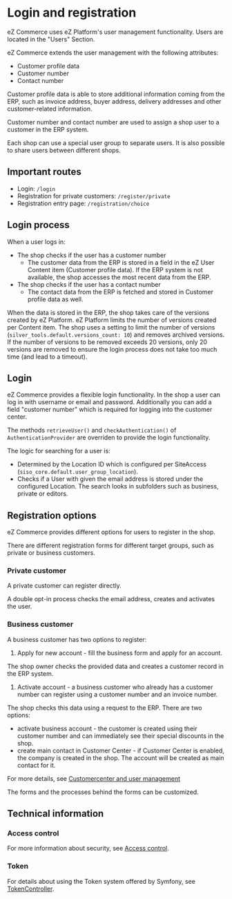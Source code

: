 # Login and registration

eZ Commerce uses eZ Platform's user management functionality. Users are located in the "Users" Section.

eZ Commerce extends the user management with the following attributes:

- Customer profile data
- Customer number
- Contact number

Customer profile data is able to store additional information coming from the ERP,
such as invoice address, buyer address, delivery addresses and other customer-related information. 

Customer number and contact number are used to assign a shop user to a customer in the ERP system.

Each shop can use a special user group to separate users. It is also possible to share users between different shops.

## Important routes

- Login: `/login`
- Registration for private customers: `/register/private`
- Registration entry page: `/registration/choice`

## Login process

When a user logs in:

- The shop checks if the user has a customer number 
    - The customer data from the ERP is stored in a field in the eZ User Content item (Customer profile data). If the ERP system is not available, the shop accesses the most recent data from the ERP.
- The shop checks if the user has a contact number  
    - The contact data from the ERP is fetched and stored in Customer profile data as well.

When the data is stored in the ERP, the shop takes care of the versions created by eZ Platform.
eZ Platform limits the number of versions created per Content item.
The shop uses a setting to limit the number of versions (`silver_tools.default.versions_count: 10`) and removes archived versions.
If the number of versions to be removed exceeds 20 versions, only 20 versions are removed to ensure the login process does not take too much time (and lead to a timeout). 

## Login

eZ Commerce provides a flexible login functionality. In the shop a user can log in with username or email and password.
Additionally you can add a field "customer number" which is required for logging into the customer center.

The methods `retrieveUser()` and `checkAuthentication()` of `AuthenticationProvider` are overriden to provide the login functionality.

The logic for searching for a user is:

- Determined by the Location ID which is configured per SiteAccess (`siso_core.default.user_group_location`).
- Checks if a User with given the email address is stored under the configured Location.
The search looks in subfolders such as business, private or editors.

## Registration options

eZ Commerce provides different options for users to register in the shop. 

There are different registration forms for different target groups, such as private or business customers.

### Private customer

A private customer can register directly.

A double opt-in process checks the email address, creates and activates the user.

### Business customer

A business customer has two options to register:

1. Apply for new account - fill the business form and apply for an account.   

The shop owner checks the provided data and creates a customer record in the ERP system.

1. Activate account - a business customer who already has a customer number can register using a customer number and an invoice number.

The shop checks this data using a request to the ERP. There are two options:

- activate business account - the customer is created using their customer number and can immediately see their special discounts in the shop.
- create main contact in Customer Center - if Customer Center is enabled, the company is created in the shop. The account will be created as main contact for it.  

For more details, see [Customercenter and user management](../user_management/customer_center/customer_center_and_user_management.md)

The forms and the processes behind the forms can be customized.

## Technical information

### Access control

For more information about security, see [Access control](../user_management/access_control.md).

### Token

For details about using the Token system offered by Symfony, see [TokenController](../user_management/token/tokencontroller/tokencontroller.md).
